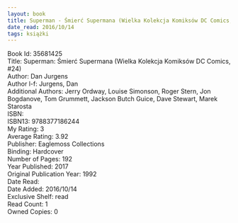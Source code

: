 ```yaml
---
layout: book
title: Superman - Śmierć Supermana (Wielka Kolekcja Komiksów DC Comics,  no. 24)
date_read: 2016/10/14
tags: książki
---
```


Book Id: 35681425<br />
Title: Superman: Śmierć Supermana (Wielka Kolekcja Komiksów DC Comics, #24)<br />
Author: Dan Jurgens<br />
Author l-f: Jurgens, Dan<br />
Additional Authors: Jerry Ordway, Louise Simonson, Roger Stern, Jon Bogdanove, Tom Grummett, Jackson Butch Guice, Dave    Stewart, Marek Starosta<br />
ISBN: <br />
ISBN13: 9788377186244<br />
My Rating: 3<br />
Average Rating: 3.92<br />
Publisher: Eaglemoss Collections<br />
Binding: Hardcover<br />
Number of Pages: 192<br />
Year Published: 2017<br />
Original Publication Year: 1992<br />
Date Read: <br />
Date Added: 2016/10/14<br />
Exclusive Shelf: read<br />
Read Count: 1<br />
Owned Copies: 0<br />


